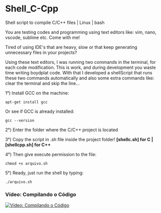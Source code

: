 # Shell_C-Cpp
Shell script to compile C/C++ files | Linux | bash

You are testing codes and programming using text editors like: vim, nano, vscode, sublime etc. Come with me!

Tired of using IDE's that are heavy, slow or that keep generating unnecessary files in your projects?

Using these text editors, I was running two commands in the terminal, for each code modification.
This is work, and during development you waste time writing boydplat code.
With that I developed a shellScript that runs these two commands automatically and also some extra commands like: clear the terminal and skip the line...


1°) Install GCC on the machine:
~~~
apt-get install gcc
~~~
Or see if GCC is already installed:
~~~
gcc --version
~~~
2°) Enter the folder where the C/C++ project is located

3°) Copy the script in .sh file inside the project folder!
**[shellc.sh] for C | [shellcpp.sh] for C++**

4°) Then give execute permission to the file:
~~~
chmod +x arquivo.sh
~~~
5°) Ready, just run the shell by typing:
~~~
./arquivo.sh
~~~
### Vídeo: Compilando o Código
[![Vídeo: Compilando o Código](https://upload.wikimedia.org/wikipedia/commons/7/7b/AtariBASIC.png)](https://drive.google.com/file/d/1qKd8QgVk-4kmWPz5X06pRlRXnfY6emjv/view?usp=sharing "Compiilando o Código...")
### 
